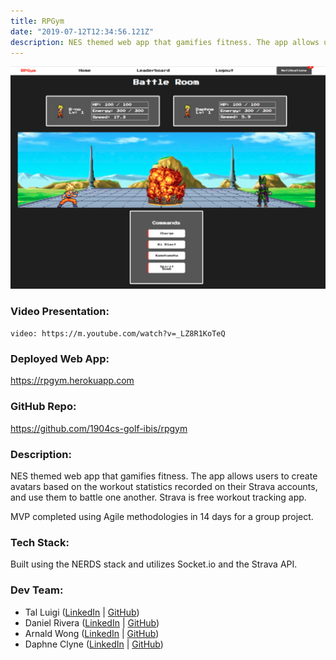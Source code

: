 ```yaml
---
title: RPGym
date: "2019-07-12T12:34:56.121Z"
description: NES themed web app that gamifies fitness. The app allows users to create avatars based on the workout statistics recorded on their Strava accounts, and use them to battle one another. Strava is free workout tracking app.
---
```


![RPGym Screenshot](../rpgym/rpgym.png)

### Video Presentation:

`video: https://m.youtube.com/watch?v=_LZ8R1KoTeQ`

### Deployed Web App:

https://rpgym.herokuapp.com

### GitHub Repo:

https://github.com/1904cs-golf-ibis/rpgym

### Description:

NES themed web app that gamifies fitness. The app allows users to create avatars based on the workout statistics recorded on their Strava accounts, and use them to battle one another. Strava is free workout tracking app.

MVP completed using Agile methodologies in 14 days for a group project.

### Tech Stack:

Built using the NERDS stack and utilizes Socket.io and the Strava API.

### Dev Team:

- Tal Luigi ([LinkedIn](https://www.linkedin.com/in/talluigi) | [GitHub](https://github.com/luigilegion))
- Daniel Rivera ([LinkedIn](https://www.linkedin.com/in/daniel-rivera-) | [GitHub](https://github.com/driver620))
- Arnald Wong ([LinkedIn](https://www.linkedin.com/in/arnald-wong) | [GitHub](https://github.com/ArnaldWong))
- Daphne Clyne ([LinkedIn](https://www.linkedin.com/in/daphne-c) | [GitHub](https://github.com/daphne178))
